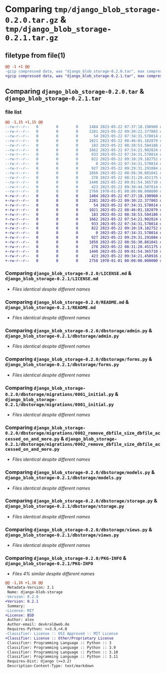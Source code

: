 # Comparing `tmp/django_blob_storage-0.2.0.tar.gz` & `tmp/django_blob_storage-0.2.1.tar.gz`

## filetype from file(1)

```diff
@@ -1 +1 @@
-gzip compressed data, was "django_blob_storage-0.2.0.tar", max compression
+gzip compressed data, was "django_blob_storage-0.2.1.tar", max compression
```

## Comparing `django_blob_storage-0.2.0.tar` & `django_blob_storage-0.2.1.tar`

### file list

```diff
@@ -1,15 +1,15 @@
--rw-r--r--   0        0        0     1484 2023-05-22 07:37:18.198960 django_blob_storage-0.2.0/LICENSE.md
--rw-r--r--   0        0        0     2281 2023-05-22 09:30:22.377803 django_blob_storage-0.2.0/README.md
--rw-r--r--   0        0        0       54 2023-05-22 07:34:31.578014 django_blob_storage-0.2.0/dbstorage/__init__.py
--rw-r--r--   0        0        0     1021 2023-05-22 08:46:01.182879 django_blob_storage-0.2.0/dbstorage/admin.py
--rw-r--r--   0        0        0      183 2023-05-22 08:38:53.584188 django_blob_storage-0.2.0/dbstorage/apps.py
--rw-r--r--   0        0        0     1662 2023-05-22 07:54:21.902824 django_blob_storage-0.2.0/dbstorage/forms.py
--rw-r--r--   0        0        0      933 2023-05-22 07:34:31.578014 django_blob_storage-0.2.0/dbstorage/migrations/0001_initial.py
--rw-r--r--   0        0        0      822 2023-05-22 09:10:19.182752 django_blob_storage-0.2.0/dbstorage/migrations/0002_remove_dbfile_size_dbfile_accessed_on_and_more.py
--rw-r--r--   0        0        0        0 2023-05-22 07:34:31.578014 django_blob_storage-0.2.0/dbstorage/migrations/__init__.py
--rw-r--r--   0        0        0      927 2023-05-22 09:29:31.291084 django_blob_storage-0.2.0/dbstorage/models.py
--rw-r--r--   0        0        0     1850 2023-05-22 08:56:30.881041 django_blob_storage-0.2.0/dbstorage/storage.py
--rw-r--r--   0        0        0      278 2023-05-22 08:31:20.451175 django_blob_storage-0.2.0/dbstorage/urls.py
--rw-r--r--   0        0        0     1440 2023-05-22 09:01:54.365710 django_blob_storage-0.2.0/dbstorage/views.py
--rw-r--r--   0        0        0      423 2023-05-22 09:30:44.507814 django_blob_storage-0.2.0/pyproject.toml
--rw-r--r--   0        0        0     2760 1970-01-01 00:00:00.000000 django_blob_storage-0.2.0/PKG-INFO
+-rw-r--r--   0        0        0     1484 2023-05-22 07:37:18.198960 django_blob_storage-0.2.1/LICENSE.md
+-rw-r--r--   0        0        0     2281 2023-05-22 09:30:22.377803 django_blob_storage-0.2.1/README.md
+-rw-r--r--   0        0        0       54 2023-05-22 07:34:31.578014 django_blob_storage-0.2.1/dbstorage/__init__.py
+-rw-r--r--   0        0        0     1021 2023-05-22 08:46:01.182879 django_blob_storage-0.2.1/dbstorage/admin.py
+-rw-r--r--   0        0        0      183 2023-05-22 08:38:53.584188 django_blob_storage-0.2.1/dbstorage/apps.py
+-rw-r--r--   0        0        0     1662 2023-05-22 07:54:21.902824 django_blob_storage-0.2.1/dbstorage/forms.py
+-rw-r--r--   0        0        0      933 2023-05-22 07:34:31.578014 django_blob_storage-0.2.1/dbstorage/migrations/0001_initial.py
+-rw-r--r--   0        0        0      822 2023-05-22 09:10:19.182752 django_blob_storage-0.2.1/dbstorage/migrations/0002_remove_dbfile_size_dbfile_accessed_on_and_more.py
+-rw-r--r--   0        0        0        0 2023-05-22 07:34:31.578014 django_blob_storage-0.2.1/dbstorage/migrations/__init__.py
+-rw-r--r--   0        0        0      927 2023-05-22 09:29:31.291084 django_blob_storage-0.2.1/dbstorage/models.py
+-rw-r--r--   0        0        0     1850 2023-05-22 08:56:30.881041 django_blob_storage-0.2.1/dbstorage/storage.py
+-rw-r--r--   0        0        0      278 2023-05-22 08:31:20.451175 django_blob_storage-0.2.1/dbstorage/urls.py
+-rw-r--r--   0        0        0     1440 2023-05-22 09:01:54.365710 django_blob_storage-0.2.1/dbstorage/views.py
+-rw-r--r--   0        0        0      423 2023-05-22 09:34:21.450916 django_blob_storage-0.2.1/pyproject.toml
+-rw-r--r--   0        0        0     2758 1970-01-01 00:00:00.000000 django_blob_storage-0.2.1/PKG-INFO
```

### Comparing `django_blob_storage-0.2.0/LICENSE.md` & `django_blob_storage-0.2.1/LICENSE.md`

 * *Files identical despite different names*

### Comparing `django_blob_storage-0.2.0/README.md` & `django_blob_storage-0.2.1/README.md`

 * *Files identical despite different names*

### Comparing `django_blob_storage-0.2.0/dbstorage/admin.py` & `django_blob_storage-0.2.1/dbstorage/admin.py`

 * *Files identical despite different names*

### Comparing `django_blob_storage-0.2.0/dbstorage/forms.py` & `django_blob_storage-0.2.1/dbstorage/forms.py`

 * *Files identical despite different names*

### Comparing `django_blob_storage-0.2.0/dbstorage/migrations/0001_initial.py` & `django_blob_storage-0.2.1/dbstorage/migrations/0001_initial.py`

 * *Files identical despite different names*

### Comparing `django_blob_storage-0.2.0/dbstorage/migrations/0002_remove_dbfile_size_dbfile_accessed_on_and_more.py` & `django_blob_storage-0.2.1/dbstorage/migrations/0002_remove_dbfile_size_dbfile_accessed_on_and_more.py`

 * *Files identical despite different names*

### Comparing `django_blob_storage-0.2.0/dbstorage/models.py` & `django_blob_storage-0.2.1/dbstorage/models.py`

 * *Files identical despite different names*

### Comparing `django_blob_storage-0.2.0/dbstorage/storage.py` & `django_blob_storage-0.2.1/dbstorage/storage.py`

 * *Files identical despite different names*

### Comparing `django_blob_storage-0.2.0/dbstorage/views.py` & `django_blob_storage-0.2.1/dbstorage/views.py`

 * *Files identical despite different names*

### Comparing `django_blob_storage-0.2.0/PKG-INFO` & `django_blob_storage-0.2.1/PKG-INFO`

 * *Files 4% similar despite different names*

```diff
@@ -1,16 +1,16 @@
 Metadata-Version: 2.1
 Name: django-blob-storage
-Version: 0.2.0
+Version: 0.2.1
 Summary: 
-License: MIT
+License: BSD
 Author: alex
 Author-email: devkral@web.de
 Requires-Python: >=3.9,<4.0
-Classifier: License :: OSI Approved :: MIT License
+Classifier: License :: Other/Proprietary License
 Classifier: Programming Language :: Python :: 3
 Classifier: Programming Language :: Python :: 3.9
 Classifier: Programming Language :: Python :: 3.10
 Classifier: Programming Language :: Python :: 3.11
 Requires-Dist: django (>=3.2)
 Description-Content-Type: text/markdown
```

